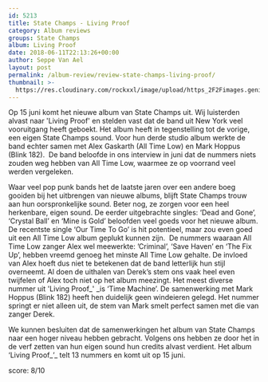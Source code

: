 ```yaml
---
id: 5213
title: State Champs - Living Proof
category: Album reviews
groups: State Champs
album: Living Proof
date: 2018-06-11T22:13:26+00:00
author: Seppe Van Ael
layout: post
permalink: /album-review/review-state-champs-living-proof/
thumbnail: >-
  https://res.cloudinary.com/rockxxl/image/upload/https_2F2Fimages.genius.com2Fde793076207779be1dbd947ee345d587.960x960x1.jpg
---
```

Op 15 juni komt het nieuwe album van State Champs uit. Wij luisterden alvast naar 'Living Proof' en stelden vast dat de band uit New York veel vooruitgang heeft geboekt. Het album heeft in tegenstelling tot de vorige, een eigen State Champs sound. Voor hun derde studio album werkte de band echter samen met Alex Gaskarth (All Time Low) en Mark Hoppus (Blink 182).  De band beloofde in ons interview in juni dat de nummers niets zouden weg hebben van All Time Low, waarmee ze op voorrand veel werden vergeleken.

Waar veel pop punk bands het de laatste jaren over een andere boeg gooiden bij het uitbrengen van nieuwe albums, blijft State Champs trouw aan hun oorspronkelijke sound. Beter nog, ze zorgen voor een heel herkenbare, eigen sound. De eerder uitgebrachte singles: ‘Dead and Gone’, ‘Crystal Ball’ en ‘Mine is Gold’ beloofden veel goeds voor het nieuwe album. De recentste single ‘Our Time To Go’ is hit potentieel, maar zou even goed uit een All Time Low album geplukt kunnen zijn.  De nummers waaraan All Time Low zanger Alex wel meewerkte: ’Criminal’, ‘Save Haven’ en ‘The Fix Up’, hebben vreemd genoeg het minste All Time Low gehalte. De invloed van Alex hoeft dus niet te betekenen dat de band letterlijk hun stijl overneemt. Al doen de uithalen van Derek’s stem ons vaak heel even twijfelen of Alex toch niet op het album meezingt. Het meest diverse nummer uit 'Living Proof_' _is ‘Time Machine’. De samenwerking met Mark Hoppus (Blink 182) heeft hen duidelijk geen windeieren gelegd. Het nummer springt er niet alleen uit, de stem van Mark smelt perfect samen met die van zanger Derek.

We kunnen besluiten dat de samenwerkingen het album van State Champs naar een hoger niveau hebben gebracht. Volgens ons hebben ze door het in de verf zetten van hun eigen sound hun credits alvast verdient. Het album ‘Living Proof_’_ telt 13 nummers en komt uit op 15 juni.

score: 8/10
